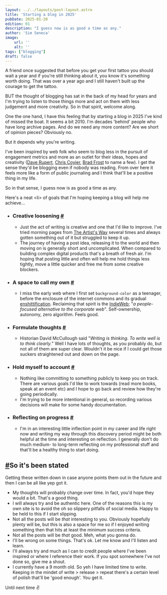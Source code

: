 ```yaml
---
layout: ../../layouts/post-layout.astro
title: 'Starting a blog in 2025'
pubDate: 2025-01-20
edition: 01
description: "I guess now is as good a time as any."
author: 'Sim Seneca'
image:
    url: ''
    alt: ''
tags: ["blogging"]
draft: false
---
```


A friend once suggested that before you get your first tattoo you should wait a year and if you're still thinking about it, you know it's something worth doing. That was over a year ago and I still haven't built up the courage to get the tattoo. 

BUT the thought of blogging has sat in the back of my head for years and I'm trying to listen to those things more and act on them with less judgement and more creativity. So in that spirit, welcome along.

One the one hand, I have this feeling that by starting a blog in 2025 I've kind of missed the boat. It seems a bit 2010. I'm decades 'behind' people who have long archive pages. And do we need any more content? Are we short of opinion pieces? Obviously no.

But it depends why you're writing.

I've been inspired by web folk who seem to blog less in the pursuit of engagement metrics and more as an outlet for their ideas, hopes and creativity ([Dave Rupert](https://daverupert.com), [Chris Coyier](https://chriscoyier.net/), [Brad Frost](https://bradfrost.com/blog) to name a few). I get the sense they'd be blogging even if nobody was reading. From over here it feels more like a form of public journaling and I think that'll be a positive thing in my life.

So in that sense, I guess now is as good a time as any.

Here's a neat \<li> of goals that I'm hoping keeping a blog will help me achieve...
- ### Creative loosening <a class="after" href="#creative-loosening">#</a>
    - Just the act of writing is creative and one that I'd like to improve. I've tried morning pages from [The Artist's Way](https://uk.bookshop.org/p/books/the-artist-s-way-a-spiritual-path-to-higher-creativity-julia-cameron/2035801?ean=9781788164290) several times and always gotten something out of it but struggled to keep it up.
    - The journey of having a post idea, releasing it to the world and then moving on is generally short and uncomplicated. When compared to building complex digital products that's a breath of fresh air. I'm hoping that posting little and often will help me hold things less tightly, move a little quicker and free me from some creative blockers.
- ### A space to call my own <a class="after" href="#a-space-to-call-my-own">#</a>
    - I miss the early web where I first set `background-color` as a teenager, before the enclosure of the internet commons and its gradual [enshittification](https://en.wikipedia.org/wiki/Enshittification). Reclaiming that spirit is the [IndieWeb](https://indieweb.org/); "_a people-focused alternative to the corporate web_". Self-ownership, autonomy, zero algorithm. Feels good.
- ### Formulate thoughts <a class="after" href="#formulate-thoughts">#</a>
    - Historian David McCullough said "_Writing is thinking. To write well is to think clearly._" Well I have lots of thoughts, as you probably do, but not all of them are super clear. Wouldn't it be nice if I could get those suckers straightened out and down on the page.
- ### Hold myself to account <a class="after" href="#hold-myself-to-account">#</a>
   - Nothing like committing to something publicly to keep you on track. There are various goals I'd like to work towards (read more books, speak at an event etc) and I hope to go back and review how they're going periodically.
   - I'm trying to be more intentional in general, so recording various decisions will make for some handy documentation.
- ### Reflecting on progress <a class="after" href="#reflecting-on-progress">#</a>
   - I'm in an interesting little inflection point in my career and life right now and writing my way through this discovery period might be both helpful at the time and interesting on reflection. I generally don't do much medium- to long-term reflecting on my professional stuff and that'll be a healthy thing to start doing.

## <a href="#so-its-been-stated">#</a>So it's been stated
Getting these written down in case anyone points them out in the future and then I can be all like yep got it.
- My thoughts will probably change over time. In fact, you'd hope they would a bit. That's a good thing.
- I will always try and be authentic here. One of the reasons this is my own site is to avoid the oh so slippery pitfalls of social media. Happy to be held to this if I start slipping.
- Not all the posts will be _that_ interesting to you. Obviously hopefully plenty will be, but this is also a space for me so if I enjoyed writing something then that hits at least the minimum success criteria.
- Not all the posts will be _that_ good. Meh, what you gonna do.
- I'll be wrong on some things. That's ok. Let me know and I'll listen and learn.
- I'll always try and much as I can to credit people where I've been inspired or where I reference their work. If you spot somewhere I've not done so, give me a shout.
- I currently have a 9 month old. So yeh I have limited time to write. Keeping in the mindet of write > release > repeat there's a certain level of polish that'll be 'good enough'. You get it.

Until next time ✌️